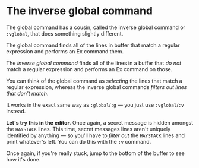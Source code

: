 # The inverse global command

The global command has a cousin, called the inverse global command or `:vglobal`, that does something slightly different.

The global command finds all of the lines in buffer that match a regular expression and performs an Ex command them.

The _inverse global command_ finds all of the lines in a buffer that _do not_ match a regular expression and performs an Ex command on those.

You can think of the global command as _selecting_ the lines that match a regular expression, whereas the inverse global commands _filters out lines that don't match_.

It works in the exact same way as `:global`/`:g` — you just use `:vglobal`/`:v` instead.

**Let's try this in the editor.** Once again, a secret message is hidden amongst the `HAYSTACK` lines. This time, secret messages lines aren't uniquely identified by anything — so you'll have to _filter out_ the `HAYSTACK` lines and print whatever's left. You can do this with the `:v` command.

Once again, if you're really stuck, jump to the bottom of the buffer to see how it's done.
